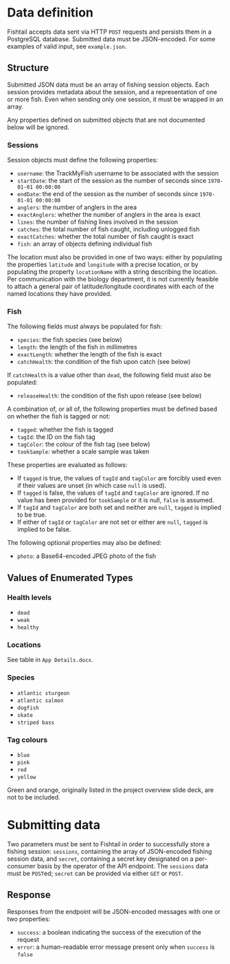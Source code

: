Data definition
===============

Fishtail accepts data sent via HTTP `POST` requests and persists them in
a PostgreSQL database. Submitted data must be JSON-encoded. For some
examples of valid input, see `example.json`.

Structure
---------

Submitted JSON data must be an array of fishing session objects. Each
session provides metadata about the session, and a representation of one
or more fish. Even when sending only one session, it must be wrapped in
an array.

Any properties defined on submitted objects that are not documented
below will be ignored.

### Sessions

Session objects must define the following properties:

* `username`: the TrackMyFish username to be associated with the session
* `startDate`: the start of the session as the number of seconds since
    `1970-01-01 00:00:00`
* `endDate`: the end of the session as the number of seconds since
    `1970-01-01 00:00:00`
* `anglers`: the number of anglers in the area
* `exactAnglers`: whether the number of anglers in the area is exact
* `lines`: the number of fishing lines involved in the session
* `catches`: the total number of fish caught, including unlogged fish
* `exactCatches`: whether the total number of fish caught is exact
* `fish`: an array of objects defining individual fish

The location must also be provided in one of two ways: either by
populating the properties `latitude` and `longitude` with a precise
location, or by populating the property `locationName` with a string
describing the location. Per communication with the biology department,
it is not currently feasible to attach a general pair of latitude/longitude
coordinates with each of the named locations they have provided.

### Fish

The following fields must always be populated for fish:

* `species`: the fish species (see below)
* `length`: the length of the fish in millimetres
* `exactLength`: whether the length of the fish is exact
* `catchHealth`: the condition of the fish upon catch (see below)

If `catchHealth` is a value other than `dead`, the following field must
also be populated:

* `releaseHealth`: the condition of the fish upon release (see below)

A combination of, or all of, the following properties must be defined
based on whether the fish is tagged or not:

* `tagged`: whether the fish is tagged
* `tagId`: the ID on the fish tag
* `tagColor`: the colour of the fish tag (see below)
* `tookSample`: whether a scale sample was taken

These properties are evaluated as follows:

* If `tagged` is true, the values of `tagId` and `tagColor` are forcibly
    used even if their values are unset (in which case `null` is used).
* If `tagged` is false, the values of `tagId` and `tagColor` are ignored.
    If no value has been provided for `tookSample` or it is null, `false`
    is assumed.
* If `tagId` and `tagColor` are both set and neither are `null`, `tagged`
    is implied to be true.
* If either of `tagId` or `tagColor` are not set or either are `null`,
    `tagged` is implied to be false.

The following optional properties may also be defined:

* `photo`: a Base64-encoded JPEG photo of the fish

Values of Enumerated Types
--------------------------

### Health levels

* `dead`
* `weak`
* `healthy`

### Locations

See table in `App Details.docx`.

### Species

* `atlantic sturgeon`
* `atlantic salmon`
* `dogfish`
* `skate`
* `striped bass`

### Tag colours

* `blue`
* `pink`
* `red`
* `yellow`

Green and orange, originally listed in the project overview slide deck,
are not to be included.

Submitting data
===============

Two parameters must be sent to Fishtail in order to successfully store a fishing
session: `sessions`, containing the array of JSON-encoded fishing session data,
and `secret`, containing a secret key designated on a per-consumer basis by the
operator of the API endpoint. The `sessions` data must be `POST`ed; `secret` can
be provided via either `GET` or `POST`.

Response
--------

Responses from the endpoint will be JSON-encoded messages with one or
two properties:

* `success`: a boolean indicating the success of the execution of the request
* `error`: a human-readable error message present only when `success` is `false`
